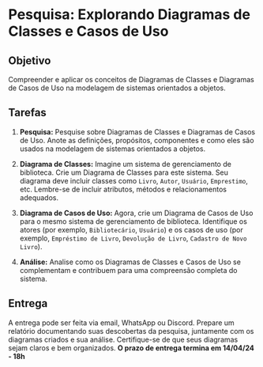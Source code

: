 # Pesquisa: Explorando Diagramas de Classes e Casos de Uso

## Objetivo

Compreender e aplicar os conceitos de Diagramas de Classes e Diagramas de Casos de Uso na modelagem de sistemas orientados a objetos.

## Tarefas

1. **Pesquisa:** Pesquise sobre Diagramas de Classes e Diagramas de Casos de Uso. Anote as definições, propósitos, componentes e como eles são usados na modelagem de sistemas orientados a objetos.

2. **Diagrama de Classes:** Imagine um sistema de gerenciamento de biblioteca. Crie um Diagrama de Classes para este sistema. Seu diagrama deve incluir classes como `Livro`, `Autor`, `Usuário`, `Emprestimo`, etc. Lembre-se de incluir atributos, métodos e relacionamentos adequados.

3. **Diagrama de Casos de Uso:** Agora, crie um Diagrama de Casos de Uso para o mesmo sistema de gerenciamento de biblioteca. Identifique os atores (por exemplo, `Bibliotecário`, `Usuário`) e os casos de uso (por exemplo, `Empréstimo de Livro`, `Devolução de Livro`, `Cadastro de Novo Livro`).

4. **Análise:** Analise como os Diagramas de Classes e Casos de Uso se complementam e contribuem para uma compreensão completa do sistema.

## Entrega

A entrega pode ser feita via email, WhatsApp ou Discord. Prepare um relatório documentando suas descobertas da pesquisa, juntamente com os diagramas criados e sua análise. Certifique-se de que seus diagramas sejam claros e bem organizados. **O prazo de entrega termina em 14/04/24 - 18h**
